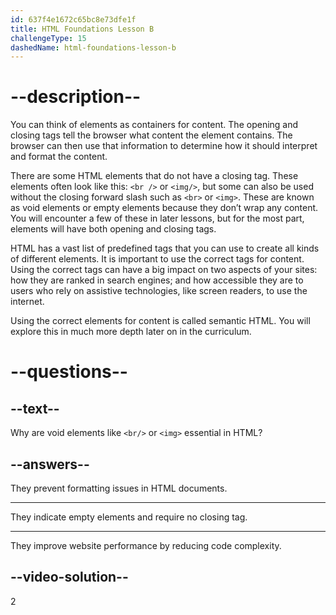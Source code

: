 ```yaml
---
id: 637f4e1672c65bc8e73dfe1f
title: HTML Foundations Lesson B
challengeType: 15
dashedName: html-foundations-lesson-b
---
```

# --description--

You can think of elements as containers for content. The opening and closing tags tell the browser what content the element contains. The browser can then use that information to determine how it should interpret and format the content.

There are some HTML elements that do not have a closing tag. These elements often look like this: `<br />` or `<img/>`, but some can also be used without the closing forward slash such as `<br>` or `<img>`. These are known as void elements or empty elements because they don’t wrap any content. You will encounter a few of these in later lessons, but for the most part, elements will have both opening and closing tags.

HTML has a vast list of predefined tags that you can use to create all kinds of different elements. It is important to use the correct tags for content. Using the correct tags can have a big impact on two aspects of your sites: how they are ranked in search engines; and how accessible they are to users who rely on assistive technologies, like screen readers, to use the internet.

Using the correct elements for content is called semantic HTML. You will explore this in much more depth later on in the curriculum.

# --questions--
    
## --text--

Why are void elements like `<br/>` or `<img>` essential in HTML?

## --answers--

They prevent formatting issues in HTML documents.

---

They indicate empty elements and require no closing tag.

---

They improve website performance by reducing code complexity.


## --video-solution--

2
